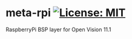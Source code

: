 meta-rpi [![License: MIT](https://img.shields.io/badge/License-MIT-blue.svg)](https://opensource.org/licenses/MIT)
========
RaspberryPi BSP layer for Open Vision 11.1
